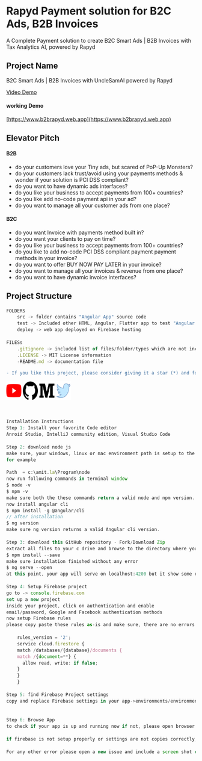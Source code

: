 # Rapyd Payment solution for B2C Ads, B2B Invoices
A Complete Payment solution to create B2C Smart Ads | B2B Invoices with Tax Analytics AI, powered by Rapyd

## Project Name
B2C Smart Ads | B2B Invoices with UncleSamAI powered by Rapyd

[Video Demo](https://youtu.be/D2Ts9fAbPeM)

#### working Demo
[https://www.b2brapyd.web.app](https://www.b2brapyd.web.app)

## Elevator Pitch

#### B2B
- do your customers love your Tiny ads, but scared of PoP-Up Monsters?
- do your customers lack trust/avoid using your payments methods & wonder if your solution is PCI DSS compliant?
- do you want to have dynamic ads interfaces?
- do you like your business to accept payments from 100+ countries?
- do you like add no-code payment api in your ad?
- do you want to manage all your customer ads from one place?

#### B2C
- do you want Invoice with payments method built in?
- do you want your clients to pay on time?
- do you like your business to accept payments from 100+ countries?
- do you like to add no-code PCI DSS compliant payment payment methods in your invoice?
- do you want to offer BUY NOW PAY LATER in your invoice?
- do you want to manage all your invoices & revenue from one place?
- do you want to have dynamic invoice interfaces?

## Project Structure
```ts
FOLDERS
    src -> folder contains "Angular App" source code
    test -> Included other HTML, Angular, Flutter app to test "Angular App" functionality in iOS, Android, Web, Desktop & Linux
    deploy -> web app deployed on Firebase hosting

FILESs
    .gitignore -> included list of files/folder/types which are not included in repo
    .LICENSE -> MIT License information
    -README.md -> documentation file
```

```diff
- If you like this project, please consider giving it a star (*) and follow me at GitHub & YouTube.
```
[<img src="https://github.com/AmitXShukla/AmitXShukla.github.io/blob/master/assets/icons/youtube.svg" width=40 height=50>](https://youtube.com/AmitShukla_AI)
[<img src="https://github.com/AmitXShukla/AmitXShukla.github.io/blob/master/assets/icons/github.svg" width=40 height=50>](https://github.com/AmitXShukla)
[<img src="https://github.com/AmitXShukla/AmitXShukla.github.io/blob/master/assets/icons/medium.svg" width=40 height=50>](https://medium.com/@Amit_Shukla)
[<img src="https://github.com/AmitXShukla/AmitXShukla.github.io/blob/master/assets/icons/twitter_1.svg" width=40 height=50>](https://twitter.com/ashuklax)

<br/>

``` ts
Installation Instructions
Step 1: Install your favorite Code editor
Anroid Studio, IntelliJ community edition, Visual Studio Code

Step 2: download node js
make sure, your windows, linux or mac environment path is setup to the directory where your node.exe file is
for example

Path  = c:\amit.la\Program\node
now run following commands in terminal window
$ node -v
$ npm -v
make sure both the these commands return a valid node and npm version.
now install angular cli
$ npm install -g @angular/cli
// after installation
$ ng version
make sure ng version returns a valid Angular cli version.

Step 3: download this GitHub repository - Fork/Download Zip 
extract all files to your c drive and browse to the directory where you can see package.json
$ npm install --save
make sure installation finished without any error
$ ng serve --open
at this point, your app will serve on localhost:4200 but it show some errors because your firebase in not setup yet

Step 4: Setup Firebase project 
go to -> console.firebase.com
set up a new project
inside your project, click on authentication and enable
email/password, Google and Facebook authentication methods
now setup Firebase rules
please copy paste these rules as-is and make sure, there are no errors anywhere.

    rules_version = '2';
    service cloud.firestore {
    match /databases/{database}/documents {
    match /{document=**} {
      allow read, write: if false;
    }
    }
    }

Step 5: find Firebase Project settings
copy and replace Firebase settings in your app->environments/environment.ts and environment.prod.ts


Step 6: Browse App 
to check if your app is up and running now if not, please open browser console and look for errors

if firebase is not setup properly or settings are not copies correctly, you will see error like invalid API Key.

For any other error please open a new issue and include a screen shot of your terminal and browser console window.
```